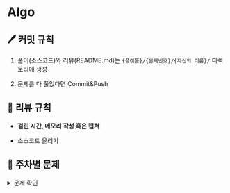 # Algo

## 🖊 커밋 규칙

1. 풀이(소스코드)와 리뷰(README.md)는 `{플랫폼}/{문제번호}/{자신의 이름}/` 디렉토리에 생성

2. 문제를 다 풀었다면 Commit&Push

## 📌 리뷰 규칙

- **걸린 시간, 메모리 작성 혹은 캡쳐**

- 소스코드 올리기

## 📝 주차별 문제

<details><summary>문제 확인</summary>

| 주차                           | 1                                                                                  | 2                                                                               | 3                                                                        |
|:----------------------------:|:----------------------------------------------------------------------------------:|:-------------------------------------------------------------------------------:|:------------------------------------------------------------------------:|
| **1주차**<br> (02.09 ~ 02.15)  | [파일명 정렬](https://school.programmers.co.kr/learn/courses/30/lessons/17686)          | [프렌즈4블록](https://school.programmers.co.kr/learn/courses/30/lessons/17679)       |                                                                          |
| **2주차**<br> (02.16 ~ 02.22)  | [2 x n 타일링](https://school.programmers.co.kr/learn/courses/30/lessons/12900)       | [N진수 게임](https://school.programmers.co.kr/learn/courses/30/lessons/17687)       |                                                                          |
| **3주차**<br> (02.23 ~ 03.01)  | [줄 서는 방법](https://school.programmers.co.kr/learn/courses/30/lessons/12936)         | [~~괄호 변환~~](https://school.programmers.co.kr/learn/courses/30/lessons/60058)    |                                                                          |
| **4주차**<br> (03.02 ~ 03.08)  | [점프와 순간 이동](https://school.programmers.co.kr/learn/courses/30/lessons/12980)       | [배달](https://school.programmers.co.kr/learn/courses/30/lessons/12978)           |                                                                          |
| **5주차**<br> (03.09 ~ 03.15)  | [영어 끝말잇기](https://school.programmers.co.kr/learn/courses/30/lessons/12981)         | [후보키](https://school.programmers.co.kr/learn/courses/30/lessons/42890)          |                                                                          |
| **6주차**<br> (03.16 ~ 03.22)  | [조이스틱](https://school.programmers.co.kr/learn/courses/30/lessons/42860)            | [모음사전](https://school.programmers.co.kr/learn/courses/30/lessons/84512)         |                                                                          |
| **7주차**<br> (03.23 ~ 03.29)  | [성격 유형 검사하기](https://school.programmers.co.kr/learn/courses/30/lessons/118666)     | [괄호 회전하기](https://school.programmers.co.kr/learn/courses/30/lessons/76502)      |                                                                          |
| **8주차**<br> (03.30 ~ 04.05)  | [쿼드압축 후 개수 세기](https://school.programmers.co.kr/learn/courses/30/lessons/68936)    | [옹알이 (2)](https://school.programmers.co.kr/learn/courses/30/lessons/133499)     |                                                                          |
| **9주차**<br> (04.13 ~ 04.19)  | [개인정보 수집 유효기간](https://school.programmers.co.kr/learn/courses/30/lessons/150370)   | [롤케이크 자르기](https://school.programmers.co.kr/learn/courses/30/lessons/132265)    |                                                                          |
| **10주차**<br> (04.20 ~ 04.26) | [귤 고르기](https://school.programmers.co.kr/learn/courses/30/lessons/138476)          | [혼자 놀기의 달인](https://school.programmers.co.kr/learn/courses/30/lessons/131130)   |                                                                          |
| **11주차**<br> (04.27 ~ 05.03) | [피로도](https://school.programmers.co.kr/learn/courses/30/lessons/87946)             | [전력망을 둘로 나누기](https://school.programmers.co.kr/learn/courses/30/lessons/86971)  |                                                                          |
| **12주차**<br> (05.04 ~ 05.10) | [메뉴 리뉴얼](https://school.programmers.co.kr/learn/courses/30/lessons/72411)          | [할인 행사](https://school.programmers.co.kr/learn/courses/30/lessons/131127)       |                                                                          |
| **13주차**<br> (05.11 ~ 05.17) | [연속 부분 수열 합의 개수](https://school.programmers.co.kr/learn/courses/30/lessons/131701) | [거리두기 확인하기](https://school.programmers.co.kr/learn/courses/30/lessons/81302)    |                                                                          |
| **14주차**<br> (05.25 ~ 05.31) | [구명보트](https://school.programmers.co.kr/learn/courses/30/lessons/42885)            | [후보키](https://school.programmers.co.kr/learn/courses/30/lessons/42890)          |                                                                          |
| **15주차**<br> (06.01 ~ 06.07) | [카펫](https://school.programmers.co.kr/learn/courses/30/lessons/42842)              | [택배 배달과 수거하기](https://school.programmers.co.kr/learn/courses/30/lessons/150369) | [괄호 추가하기](https://www.acmicpc.net/problem/16637)                         |
| **16주차**<br> (06.08 ~ 06.14) | [올바른 괄호](https://school.programmers.co.kr/learn/courses/30/lessons/12909)          | [3xn 타일링](https://school.programmers.co.kr/learn/courses/30/lessons/12902)      | [파이프 옮기기 1](https://www.acmicpc.net/problem/17070)                       |
| **17주차**<br> (06.24 ~ 06.28) | [예상 대진표](https://school.programmers.co.kr/learn/courses/30/lessons/12985)          | [양궁대회](https://school.programmers.co.kr/learn/courses/30/lessons/92342)         | [게리맨더링](https://www.acmicpc.net/problem/17471)                           |
| **18주차**<br> (06.29 ~ 07.05) | [H-Index](https://school.programmers.co.kr/learn/courses/30/lessons/42747)         | [순위 검색](https://school.programmers.co.kr/learn/courses/30/lessons/72412)        | [배열 돌리기 4](https://www.acmicpc.net/problem/17406)                        |
| **19주차**<br> (07.06 ~ 07.12) | [의상](https://school.programmers.co.kr/learn/courses/30/lessons/42578)              | [디펜스 게임](https://school.programmers.co.kr/learn/courses/30/lessons/142085)      | [색종이 붙이기](https://www.acmicpc.net/problem/17136)                         |
| **20주차**<br> (07.20 ~ 07.26) | [캐시](https://school.programmers.co.kr/learn/courses/30/lessons/17680)              | [요격 시스템](https://school.programmers.co.kr/learn/courses/30/lessons/181188)      | [캐슬 디펜스](https://www.acmicpc.net/problem/17135)                          |
| **21주차**<br> (07.27 ~ 08.02) | [더 맵게](https://school.programmers.co.kr/learn/courses/30/lessons/42626)            | [N-Queen](https://school.programmers.co.kr/learn/courses/30/lessons/12952)      | [다리 만들기 2](https://www.acmicpc.net/problem/17472)                        |
| **22주차**<br> (08.03 ~ 08.09) | [다리를 지나는 트럭](https://school.programmers.co.kr/learn/courses/30/lessons/42583)      | [과제 진행하기](https://school.programmers.co.kr/learn/courses/30/lessons/176962)     | [Build Gates](https://www.acmicpc.net/problem/11975)                     |
| **23주차**<br> (08.10 ~ 08.16) | [점프와 순간 이동](https://school.programmers.co.kr/learn/courses/30/lessons/12980)       | [광물 캐기](https://school.programmers.co.kr/learn/courses/30/lessons/172927)       | [새로운 게임](https://www.acmicpc.net/problem/17780)                          |
| **24주차**<br> (08.17 ~ 08.23) | [압축](https://school.programmers.co.kr/learn/courses/30/lessons/17684)              | [우박수열 정적분](https://school.programmers.co.kr/learn/courses/30/lessons/134239)    | [우주 탐사선](https://www.acmicpc.net/problem/17182)                          |
| **25주차**<br>(08.24 ~ 08.30)  | [주차 요금 계산](https://school.programmers.co.kr/learn/courses/30/lessons/92341)        | [시소 짝꿍](https://school.programmers.co.kr/learn/courses/30/lessons/152996)       | [피자 판매](https://www.acmicpc.net/problem/2632)                            |
| **26주차**<br>(09.07 ~ 09.13)  | [신기한 소수](https://www.acmicpc.net/problem/2023)                                     | [피보나치 수 3](https://www.acmicpc.net/problem/2749)                                | [멀리 뛰기](https://school.programmers.co.kr/learn/courses/30/lessons/12914) |
| **27주차**<br>(09.14 ~ 09.20)  | [무인도 여행](https://school.programmers.co.kr/learn/courses/30/lessons/154540)         | [마법의 엘리베이터](https://school.programmers.co.kr/learn/courses/30/lessons/148653)   | [여행 가자](https://www.acmicpc.net/problem/1976)                            |
